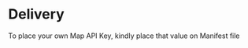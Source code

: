 # Delivery

To place your own Map API Key, kindly place that value on Manifest file 

<meta-data
android:name="com.google.android.geo.API_KEY"
android:value="YOUR_API_KEY"/>
